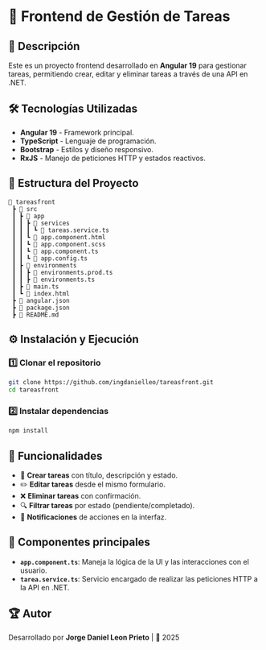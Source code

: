 # 📌 Frontend de Gestión de Tareas

## 🚀 Descripción

Este es un proyecto frontend desarrollado en **Angular 19** para gestionar tareas, permitiendo crear, editar y eliminar tareas a través de una API en .NET.

## 🛠️ Tecnologías Utilizadas

- **Angular 19** - Framework principal.
- **TypeScript** - Lenguaje de programación.
- **Bootstrap** - Estilos y diseño responsivo.
- **RxJS** - Manejo de peticiones HTTP y estados reactivos.

## 📂 Estructura del Proyecto

```
📁 tareasfront
 ┣ 📁 src
 ┃ ┣ 📁 app
 ┃ ┃ ┣ 📁 services
 ┃ ┃ ┃ ┗ 📄 tareas.service.ts
 ┃ ┃ ┗ 📄 app.component.html
 ┃ ┃ ┗ 📄 app.component.scss
 ┃ ┃ ┗ 📄 app.component.ts
 ┃ ┃ ┗ 📄 app.config.ts
 ┃ ┣ 📁 environments
 ┃ ┃ ┣ 📄 environments.prod.ts
 ┃ ┃ ┣ 📄 environments.ts
 ┃ ┣ 📄 main.ts
 ┃ ┗ 📄 index.html
 ┣ 📄 angular.json
 ┣ 📄 package.json
 ┣ 📄 README.md
```

## ⚙️ Instalación y Ejecución

### 1️⃣ Clonar el repositorio

```sh
git clone https://github.com/ingdanielleo/tareasfront.git
cd tareasfront
```

### 2️⃣ Instalar dependencias

```sh
npm install
```

## 🔗 Funcionalidades

- 📌 **Crear tareas** con título, descripción y estado.
- ✏️ **Editar tareas** desde el mismo formulario.
- ❌ **Eliminar tareas** con confirmación.
- 🔍 **Filtrar tareas** por estado (pendiente/completado).
- 📄 **Notificaciones** de acciones en la interfaz.

## 📌 Componentes principales

- **`app.component.ts`**: Maneja la lógica de la UI y las interacciones con el usuario.
- **`tarea.service.ts`**: Servicio encargado de realizar las peticiones HTTP a la API en .NET.

## 🏆 Autor

Desarrollado por **Jorge Daniel Leon Prieto** | 🚀 2025
